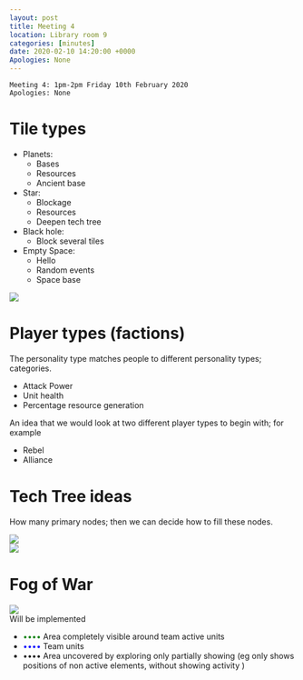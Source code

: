 ```yaml
---
layout: post
title: Meeting 4
location: Library room 9
categories: [minutes]
date: 2020-02-10 14:20:00 +0000
Apologies: None
---
```

```
Meeting 4: 1pm-2pm Friday 10th February 2020
Apologies: None
```

# Tile types

<div class="row">
  <div class="6u 12u$(small)">
  <ul>
  <li>Planets:
  <ul>
  <li>Bases</li>
  <li>Resources</li>
  <li>Ancient base</li>
  </ul></li>
  <li>Star:
  <ul>
  <li>Blockage</li>
  <li>Resources</li>
  <li>Deepen tech tree</li>
  </ul></li>
  <li>Black hole:
  <ul>
  <li>Block several tiles</li>
  </ul></li>
  <li>Empty Space:
  <ul>
  <li>Hello</li>
  <li>Random events</li>
  <li>Space base</li>
  </ul></li>
  </ul>
  </div>
  <div class="6u 12u$(small)">
  <img src="{% link assets/images/Pictures/1000000000000101000001619258C2AEE96C43BB.png %}" />
  </div>
</div>



# Player types (factions)

The personality type matches people to different personality types;
categories.

  - Attack Power
  - Unit health
  - Percentage resource generation

An idea that we would look at two different player types to begin with;
for example

  - Rebel
  - Alliance

# Tech Tree ideas

How many primary nodes; then we can decide how to fill these nodes.

<div class="row">
  <div class="6u 12u$(small)"><img src="{% link assets/images/Pictures/1000000000000668000003D1172A60DB551B1FDE.png %}" /></div>
  <div class="6u 12u$(small)"><img src="{% link assets/images/Pictures/1000000000000595000009C431A57B968CA87D22.png %}" /></div>
</div>

# Fog of War

<div class="row">
<div class="6u 12u$(small)"><img src="{% link assets/images/Pictures/10000000000001CB000000FA58FE3F528F35CF42.png %}" /></div>

<div class="6u 12u$(small)">
Will be implemented
<ul>
<li><span style="color:green;">••••</span> Area completely visible around team active units</li>
<li><span style="color:blue;">••••</span> Team units</li>
<li><span style="color:black;">••••</span> Area uncovered by exploring only partially showing (eg only shows positions of non active elements, without showing activity )</li>
</ul>
</div>
</div>
